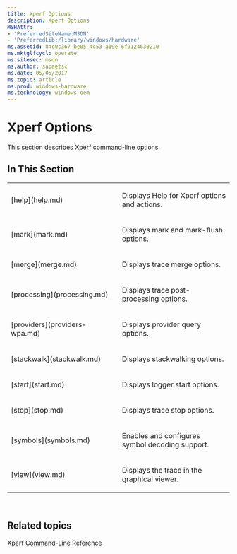 ```yaml
---
title: Xperf Options
description: Xperf Options
MSHAttr:
- 'PreferredSiteName:MSDN'
- 'PreferredLib:/library/windows/hardware'
ms.assetid: 84c0c367-be05-4c53-a19e-6f9124630210
ms.mktglfcycl: operate
ms.sitesec: msdn
ms.author: sapaetsc
ms.date: 05/05/2017
ms.topic: article
ms.prod: windows-hardware
ms.technology: windows-oem
---
```


# Xperf Options


This section describes Xperf command-line options.

## In This Section


<table>
<colgroup>
<col width="50%" />
<col width="50%" />
</colgroup>
<tbody>
<tr class="odd">
<td><p>[help](help.md)</p></td>
<td><p>Displays Help for Xperf options and actions.</p></td>
</tr>
<tr class="even">
<td><p>[mark](mark.md)</p></td>
<td><p>Displays mark and mark-flush options.</p></td>
</tr>
<tr class="odd">
<td><p>[merge](merge.md)</p></td>
<td><p>Displays trace merge options.</p></td>
</tr>
<tr class="even">
<td><p>[processing](processing.md)</p></td>
<td><p>Displays trace post-processing options.</p></td>
</tr>
<tr class="odd">
<td><p>[providers](providers-wpa.md)</p></td>
<td><p>Displays provider query options.</p></td>
</tr>
<tr class="even">
<td><p>[stackwalk](stackwalk.md)</p></td>
<td><p>Displays stackwalking options.</p></td>
</tr>
<tr class="odd">
<td><p>[start](start.md)</p></td>
<td><p>Displays logger start options.</p></td>
</tr>
<tr class="even">
<td><p>[stop](stop.md)</p></td>
<td><p>Displays trace stop options.</p></td>
</tr>
<tr class="odd">
<td><p>[symbols](symbols.md)</p></td>
<td><p>Enables and configures symbol decoding support.</p></td>
</tr>
<tr class="even">
<td><p>[view](view.md)</p></td>
<td><p>Displays the trace in the graphical viewer.</p></td>
</tr>
</tbody>
</table>

 

## Related topics


[Xperf Command-Line Reference](xperf-command-line-reference.md)

 

 








